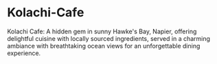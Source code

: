 # Kolachi-Cafe
Kolachi Cafe: A hidden gem in sunny Hawke's Bay, Napier, offering delightful cuisine with locally sourced ingredients, served in a charming ambiance with breathtaking ocean views for an unforgettable dining experience.
